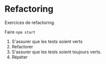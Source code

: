 # Refactoring

Exercices de refactoring.

Faire `npm start`

1. S'assurer que les tests soient verts
2. Refactorer
3. S'assurer que les tests soient toujours verts.
4. Répéter
